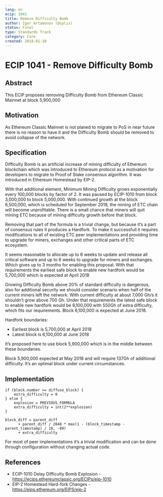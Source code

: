 ```yaml
---
lang: en
ecip: 1041
title: Remove Difficulty Bomb
author: Igor Artamonov (@splix)
status: Final
type: Standards Track
category: Core
created: 2018-01-10
---
```

    
# ECIP 1041 - Remove Difficulty Bomb

## Abstract 
This ECIP proposes removing Difficulty Bomb from Ethereum Classic Mainnet at block 5,900,000

## Motivation
As Ethereum Classic Mainnet is not planed to migrate to PoS in near future there is no reason to have it and the Difficulty Bomb should be removed to avoid collapse of the network.

## Specification
Difficulty Bomb is an artificial increase of mining difficulty of Ethereum blockchain which was introduced to Ethereum protocol as a motivation for developers to migrate to Proof of Stake consensus algorithm. It was introduced in Ethereum Homestead by EIP-2.

With that additional element, Minimum Mining Difficulty grows exponentially every 100,000 blocks by factor of 2. It was paused by ECIP-1010 from block 3,000,000 to block 5,000,000. With continued growth at the block 6,500,000, which is scheduled for September 2018, the mining of ETC chain will become unprofitable. There is a small chance that miners will quit mining ETC because of mining difficulty growth before that block.
 
Removing that part of the formula is a trivial change, but because it’s a part of consensus rules it produces a Hardfork. To make it successfull it requires modifications to all of existing ETC peer implementations and providing time to upgrade for miners, exchanges and other critical parts of ETC ecosystem.

It seems reasonable to allocate up to 6 weeks to update and release all critical software and up to 6 weeks to upgrade for miners and exchanges. Which gives up to 3 months for enabling this proposal. With that requirements the earliest safe block to enable new hardfork would be 5,700,000 which is expected at April 2018

Growing Difficulty Bomb above 20% of standard difficulty is dangerous, also for additional security we should consider scenario when half of the current miners left the network. With current difficulty at about 7,000 Gh/s it shouldn’t grow above 700 Gh. Under that requirements the latest safe block to enable new hardfork would be 6,100,000 with 550Gh of extra difficulty, which fits our requirements. Block 6,100,000 is expected at June 2018.

Hardfork boundaries:

 - Earliest block is 5,700,000 at April 2018
 - Latest block is 6,100,000 at June 2018

It’s proposed here to use block 5,900,000 which is in the middle between these boundaries.

Block 5,900,000 expected at May 2018 and will require 137Gh of additional difficulty. It’s an optimal block under current circumstances.

## Implementation

```
if (block.number >= diffuse_block) {
    extra_difficulty = 0
} else {
    explosion = PREVIOUS_FORMULA
    extra_difficulty = int(2**explosion) 
}

block_diff = parent_diff 
      + parent_diff / 2048 * max(1 - (block_timestamp - parent_timestamp) / 10, -99) 
      + extra_difficulty
```

For most of peer implementations it’s a trivial modification and can be done through configuration without changing actual code.

## References
- ECIP-1010 Delay Difficulty Bomb Explosion - https://ecips.ethereumclassic.org/ECIPs/eip-1010
- EIP-2 Homestead Hard-fork Changes - https://eips.ethereum.org/EIPS/eip-2
